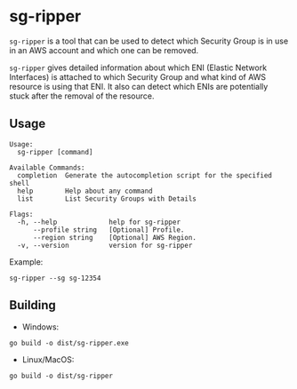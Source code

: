 # sg-ripper

`sg-ripper` is a tool that can be used to detect which Security Group is in use in an AWS account and which one can 
be removed. 

`sg-ripper` gives detailed information about which ENI (Elastic Network Interfaces) is attached to which 
Security Group and what kind of AWS resource is using that ENI. It also can detect which ENIs are potentially stuck
after the removal of the resource.

## Usage

```shell
Usage:
  sg-ripper [command]

Available Commands:
  completion  Generate the autocompletion script for the specified shell
  help        Help about any command
  list        List Security Groups with Details

Flags:
  -h, --help             help for sg-ripper
      --profile string   [Optional] Profile.
      --region string    [Optional] AWS Region.
  -v, --version          version for sg-ripper
```

Example:

```shell
sg-ripper --sg sg-12354
```

## Building

- Windows:  

```shell
go build -o dist/sg-ripper.exe
```

- Linux/MacOS:  

```shell
go build -o dist/sg-ripper
```